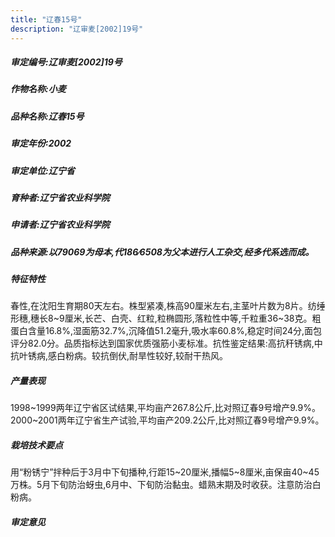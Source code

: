 ```yaml
---
title: "辽春15号"
description: "辽审麦[2002]19号"
---
```

##### 审定编号:辽审麦[2002]19号

##### 作物名称:小麦

##### 品种名称:辽春15号

##### 审定年份:2002

##### 审定单位:辽宁省

##### 育种者:辽宁省农业科学院

##### 申请者:辽宁省农业科学院

##### 品种来源:以79069为母本,代186∕6508为父本进行人工杂交,经多代系选而成。

##### 特征特性
春性,在沈阳生育期80天左右。株型紧凑,株高90厘米左右,主茎叶片数为8片。纺缍形穗,穗长8~9厘米,长芒、白壳、红粒,粒椭圆形,落粒性中等,千粒重36~38克。粗蛋白含量16.8%,湿面筋32.7%,沉降值51.2毫升,吸水率60.8%,稳定时间24分,面包评分82.0分。品质指标达到国家优质强筋小麦标准。抗性鉴定结果:高抗秆锈病,中抗叶锈病,感白粉病。较抗倒伏,耐旱性较好,较耐干热风。

##### 产量表现
1998~1999两年辽宁省区试结果,平均亩产267.8公斤,比对照辽春9号增产9.9%。2000~2001两年辽宁省生产试验,平均亩产209.2公斤,比对照辽春9号增产9.9%。

##### 栽培技术要点
用“粉锈宁”拌种后于3月中下旬播种,行距15~20厘米,播幅5~8厘米,亩保亩40~45万株。5月下旬防治蚜虫,6月中、下旬防治黏虫。蜡熟末期及时收获。注意防治白粉病。

##### 审定意见


